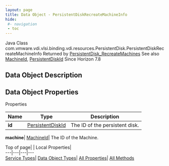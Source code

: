 ```yaml
---
layout: page
title: Data Object - PersistentDiskRecreateMachineInfo
hide:
 #- navigation
 - toc
---
```






Java Class
    com.vmware.vdi.vlsi.binding.vdi.resources.PersistentDisk.PersistentDiskRecreateMachineInfo
Returned by
     [PersistentDisk_RecreateMachines](vdi.resources.PersistentDisk.md#recreateMachines)
See also
     [MachineId](vdi.entity.MachineId.md), [PersistentDiskId](vdi.entity.PersistentDiskId.md)
Since 
    Horizon 7.8

## Data Object Description 

## Data Object Properties

Properties

Name |  Type |  Description   
---|---|---  
**id**| [PersistentDiskId](vdi.entity.PersistentDiskId.md)|  The ID of the persistent disk.   
  
**machine**| [MachineId](vdi.entity.MachineId.md)|  The ID of the Machine.   
  
  
  
Top of page| | Local Properties|   
---|---|---|---  
[Service Types](index-mo_types.md)| [Data Object Types](index-do_types.md)| [All Properties](index-properties.md)| [All Methods](index-methods.md)  
  
  


